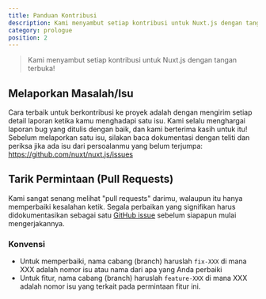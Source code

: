 ```yaml
---
title: Panduan Kontribusi
description: Kami menyambut setiap kontribusi untuk Nuxt.js dengan tangan terbuka!
category: prologue
position: 2
---
```


> Kami menyambut setiap kontribusi untuk Nuxt.js dengan tangan terbuka!

## Melaporkan Masalah/Isu

Cara terbaik untuk berkontribusi ke proyek adalah dengan mengirim setiap detail laporan ketika kamu menghadapi satu isu. Kami selalu menghargai laporan bug yang ditulis dengan baik, dan kami berterima kasih untuk itu! Sebelum melaporkan satu isu, silakan baca dokumentasi dengan teliti dan periksa jika ada isu dari persoalanmu yang belum terjumpa: https://github.com/nuxt/nuxt.js/issues

## Tarik Permintaan (Pull Requests)

Kami sangat senang melihat "pull requests" darimu, walaupun itu hanya memperbaiki kesalahan ketik. Segala perbaikan yang signifikan harus didokumentasikan sebagai satu [GitHub issue](https://github.com/nuxt/nuxt.js/issues) sebelum siapapun mulai mengerjakannya.

### Konvensi

- Untuk memperbaiki, nama cabang (branch) haruslah `fix-XXX` di mana XXX adalah nomor isu atau nama dari apa yang Anda perbaiki
- Untuk fitur, nama cabang (branch) haruslah `feature-XXX` di mana XXX adalah nomor isu yang terkait pada permintaan fitur ini.
